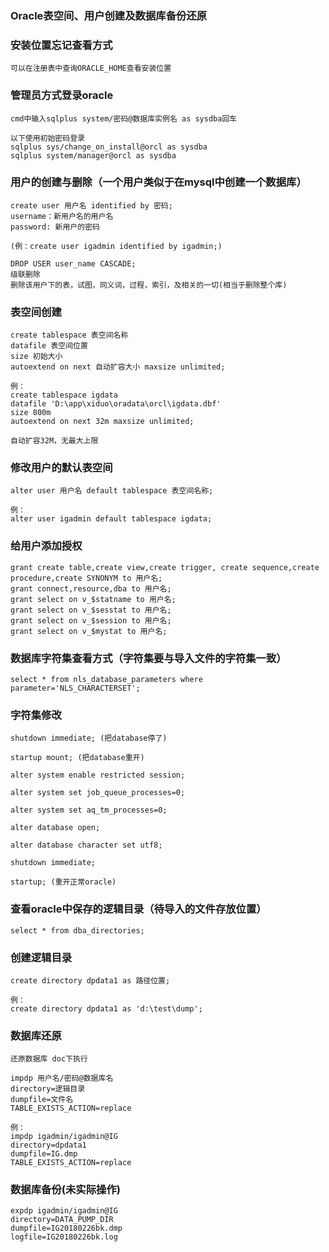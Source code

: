### Oracle表空间、用户创建及数据库备份还原

### 安装位置忘记查看方式

```
可以在注册表中查询ORACLE_HOME查看安装位置
```

### 管理员方式登录oracle

```
cmd中输入sqlplus system/密码@数据库实例名 as sysdba回车

以下使用初始密码登录
sqlplus sys/change_on_install@orcl as sysdba
sqlplus system/manager@orcl as sysdba
```

### 用户的创建与删除（一个用户类似于在mysql中创建一个数据库）

```
create user 用户名 identified by 密码;
username：新用户名的用户名
password: 新用户的密码

(例：create user igadmin identified by igadmin;)

DROP USER user_name CASCADE;
级联删除
删除该用户下的表，试图，同义词，过程，索引，及相关的一切(相当于删除整个库)
```

### 表空间创建

```
create tablespace 表空间名称 
datafile 表空间位置 
size 初始大小 
autoextend on next 自动扩容大小 maxsize unlimited;

例：
create tablespace igdata 
datafile 'D:\app\xiduo\oradata\orcl\igdata.dbf' 
size 800m
autoextend on next 32m maxsize unlimited;

自动扩容32M，无最大上限
```

### 修改用户的默认表空间

```
alter user 用户名 default tablespace 表空间名称;

例：
alter user igadmin default tablespace igdata;
```

### 给用户添加授权

```
grant create table,create view,create trigger, create sequence,create procedure,create SYNONYM to 用户名;
grant connect,resource,dba to 用户名;
grant select on v_$statname to 用户名; 
grant select on v_$sesstat to 用户名; 
grant select on v_$session to 用户名; 
grant select on v_$mystat to 用户名;
```

### 数据库字符集查看方式（字符集要与导入文件的字符集一致）

```
select * from nls_database_parameters where parameter='NLS_CHARACTERSET';
```

### 字符集修改

```
shutdown immediate; (把database停了)

startup mount; (把database重开)

alter system enable restricted session;

alter system set job_queue_processes=0;

alter system set aq_tm_processes=0;

alter database open;

alter database character set utf8;

shutdown immediate;

startup; (重开正常oracle)
```

### 查看oracle中保存的逻辑目录（待导入的文件存放位置）

```
select * from dba_directories;
```

### 创建逻辑目录

```
create directory dpdata1 as 路径位置;

例：
create directory dpdata1 as 'd:\test\dump';
```

### 数据库还原

```
还原数据库 doc下执行

impdp 用户名/密码@数据库名 
directory=逻辑目录 
dumpfile=文件名 
TABLE_EXISTS_ACTION=replace

例：
impdp igadmin/igadmin@IG 
directory=dpdata1
dumpfile=IG.dmp 
TABLE_EXISTS_ACTION=replace
```

### 数据库备份(未实际操作)

```
expdp igadmin/igadmin@IG 
directory=DATA_PUMP_DIR 
dumpfile=IG20180226bk.dmp 
logfile=IG20180226bk.log
```



